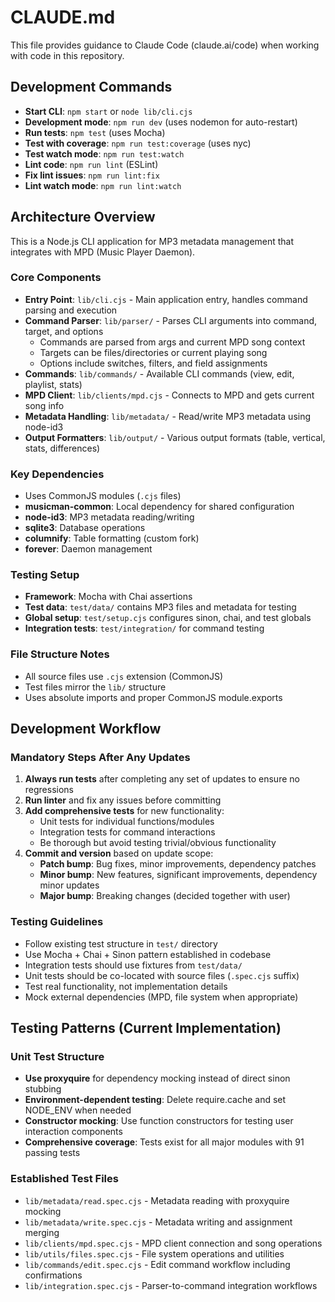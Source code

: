 # CLAUDE.md

This file provides guidance to Claude Code (claude.ai/code) when working with code in this repository.

## Development Commands

- **Start CLI**: `npm start` or `node lib/cli.cjs`
- **Development mode**: `npm run dev` (uses nodemon for auto-restart)
- **Run tests**: `npm test` (uses Mocha)
- **Test with coverage**: `npm run test:coverage` (uses nyc)
- **Test watch mode**: `npm run test:watch`
- **Lint code**: `npm run lint` (ESLint)
- **Fix lint issues**: `npm run lint:fix`
- **Lint watch mode**: `npm run lint:watch`

## Architecture Overview

This is a Node.js CLI application for MP3 metadata management that integrates with MPD (Music Player Daemon).

### Core Components

- **Entry Point**: `lib/cli.cjs` - Main application entry, handles command parsing and execution
- **Command Parser**: `lib/parser/` - Parses CLI arguments into command, target, and options
  - Commands are parsed from args and current MPD song context
  - Targets can be files/directories or current playing song
  - Options include switches, filters, and field assignments
- **Commands**: `lib/commands/` - Available CLI commands (view, edit, playlist, stats)
- **MPD Client**: `lib/clients/mpd.cjs` - Connects to MPD and gets current song info
- **Metadata Handling**: `lib/metadata/` - Read/write MP3 metadata using node-id3
- **Output Formatters**: `lib/output/` - Various output formats (table, vertical, stats, differences)

### Key Dependencies

- Uses CommonJS modules (`.cjs` files)
- **musicman-common**: Local dependency for shared configuration
- **node-id3**: MP3 metadata reading/writing
- **sqlite3**: Database operations
- **columnify**: Table formatting (custom fork)
- **forever**: Daemon management

### Testing Setup

- **Framework**: Mocha with Chai assertions
- **Test data**: `test/data/` contains MP3 files and metadata for testing
- **Global setup**: `test/setup.cjs` configures sinon, chai, and test globals
- **Integration tests**: `test/integration/` for command testing

### File Structure Notes

- All source files use `.cjs` extension (CommonJS)
- Test files mirror the `lib/` structure
- Uses absolute imports and proper CommonJS module.exports

## Development Workflow

### Mandatory Steps After Any Updates

1. **Always run tests** after completing any set of updates to ensure no regressions
2. **Run linter** and fix any issues before committing
3. **Add comprehensive tests** for new functionality:
   - Unit tests for individual functions/modules
   - Integration tests for command interactions
   - Be thorough but avoid testing trivial/obvious functionality
4. **Commit and version** based on update scope:
   - **Patch bump**: Bug fixes, minor improvements, dependency patches
   - **Minor bump**: New features, significant improvements, dependency minor updates
   - **Major bump**: Breaking changes (decided together with user)

### Testing Guidelines

- Follow existing test structure in `test/` directory
- Use Mocha + Chai + Sinon pattern established in codebase
- Integration tests should use fixtures from `test/data/`
- Unit tests should be co-located with source files (`.spec.cjs` suffix)
- Test real functionality, not implementation details
- Mock external dependencies (MPD, file system when appropriate)

## Testing Patterns (Current Implementation)

### Unit Test Structure
- **Use proxyquire** for dependency mocking instead of direct sinon stubbing
- **Environment-dependent testing**: Delete require.cache and set NODE_ENV when needed
- **Constructor mocking**: Use function constructors for testing user interaction components
- **Comprehensive coverage**: Tests exist for all major modules with 91 passing tests

### Established Test Files
- `lib/metadata/read.spec.cjs` - Metadata reading with proxyquire mocking
- `lib/metadata/write.spec.cjs` - Metadata writing and assignment merging
- `lib/clients/mpd.spec.cjs` - MPD client connection and song operations
- `lib/utils/files.spec.cjs` - File system operations and utilities
- `lib/commands/edit.spec.cjs` - Edit command workflow including confirmations
- `lib/integration.spec.cjs` - Parser-to-command integration workflows